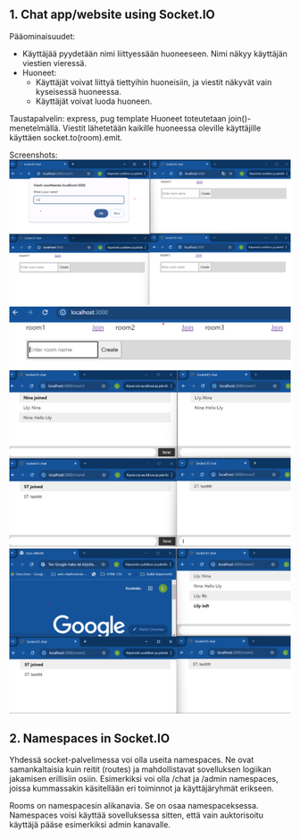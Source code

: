 ## 1. Chat app/website using Socket.IO

Pääominaisuudet:

- Käyttäjää pyydetään nimi liittyessään huoneeseen. Nimi näkyy käyttäjän viestien vieressä.
- Huoneet:
  - Käyttäjät voivat liittyä tiettyihin huoneisiin, ja viestit näkyvät vain kyseisessä huoneessa.
  - Käyttäjät voivat luoda huoneen.

Taustapalvelin: express, pug template
Huoneet toteutetaan join()-menetelmällä. Viestit lähetetään kaikille huoneessa oleville käyttäjille käyttäen socket.to(room).emit.

Screenshots:
![Add name](/screenshots/add-name.png)
![Create room](/screenshots/create-room.png "create room")
![Room chat name](/screenshots/room-chat.png "2 rooms")
![Disconnect](/screenshots/disconnect.png "one person left the room")

## 2. Namespaces in Socket.IO

Yhdessä socket-palvelimessa voi olla useita namespaces. Ne ovat samankaltaisia kuin reitit (routes) ja mahdollistavat sovelluksen logiikan jakamisen erillisiin osiin. Esimerkiksi voi olla /chat ja /admin namespaces, joissa kummassakin käsitellään eri toiminnot ja käyttäjäryhmät erikseen.

Rooms on namespacesin alikanavia. Se on osaa namespaceksessa.
Namespaces voisi käyttää sovelluksessa sitten, että vain auktorisoitu käyttäjä pääse esimerkiksi admin kanavalle.
